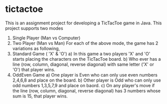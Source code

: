 # tictactoe

This is an assignment project for developing a TicTacToe game in Java.
This project supports two modes
  1. Single Player (Man vs Computer)
  2. Two Player (Man vs Man)
For each of the above mode, the game has 2 variations as following,
  1. Standard Game ( 'X' & 'O')
      a) In this game a two players 'X' and 'O' starts placing the characters on the TicTacToe board.
      b) Who ever has a line (row, column, diagonal, reverse diagonal) with same letter ('X' or 'O') that player wins.
  2. OddEven Game 
      a) One player is Even who can only use even numbers 2,4,6,8 and place on the board.
      b) Other player is Odd who can only use odd numbers 1,3,5,7,9 and place on baord.
      c) On any player's move if the line (row, column, diagonal, reverse diagonal) has 3 numbers whose sum is 15, that player wins.
      

